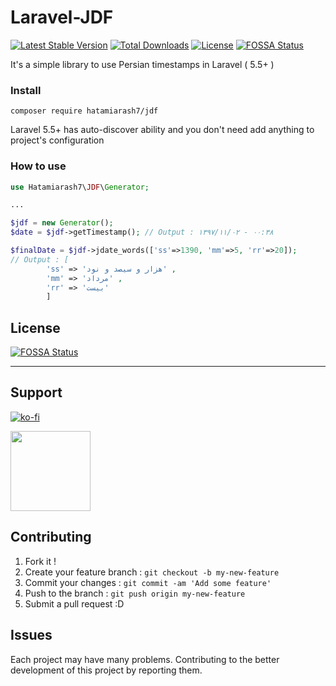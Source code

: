 # Laravel-JDF

[![Latest Stable Version](https://poser.pugx.org/hatamiarash7/jdf/v/stable)](https://packagist.org/packages/hatamiarash7/jdf) [![Total Downloads](https://poser.pugx.org/hatamiarash7/jdf/downloads)](https://packagist.org/packages/hatamiarash7/jdf) [![License](https://poser.pugx.org/hatamiarash7/jdf/license)](https://packagist.org/packages/hatamiarash7/jdf)
[![FOSSA Status](https://app.fossa.io/api/projects/git%2Bgithub.com%2Fhatamiarash7%2FLaravel-JDF.svg?type=shield)](https://app.fossa.io/projects/git%2Bgithub.com%2Fhatamiarash7%2FLaravel-JDF?ref=badge_shield)

It's a simple library to use Persian timestamps in Laravel ( 5.5+ )

### Install

`composer require hatamiarash7/jdf`

Laravel 5.5+ has auto-discover ability and you don't need add anything to project's configuration

### How to use

```php
use Hatamiarash7\JDF\Generator;

...

$jdf = new Generator();
$date = $jdf->getTimestamp(); // Output : ۱۳۹۷/۱۱/۰۲ - ۰۰:۳۸

$finalDate = $jdf->jdate_words(['ss'=>1390, 'mm'=>5, 'rr'=>20]);
// Output : [
		'ss' => 'هزار و سیصد و نود' ,
		'mm' => 'مرداد' ,
		'rr' => 'بیست'
	    ]
```

## License
[![FOSSA Status](https://app.fossa.io/api/projects/git%2Bgithub.com%2Fhatamiarash7%2FLaravel-JDF.svg?type=large)](https://app.fossa.io/projects/git%2Bgithub.com%2Fhatamiarash7%2FLaravel-JDF?ref=badge_large)

---

## Support

[![ko-fi](https://www.ko-fi.com/img/githubbutton_sm.svg)](https://ko-fi.com/D1D1WGU9)

<div><a href="https://payping.ir/@hatamiarash7"><img src="https://cdn.payping.ir/statics/Payping-logo/Trust/blue.svg" height="128" width="128"></a></div>

## Contributing

1. Fork it !
2. Create your feature branch : `git checkout -b my-new-feature`
3. Commit your changes : `git commit -am 'Add some feature'`
4. Push to the branch : `git push origin my-new-feature`
5. Submit a pull request :D

## Issues

Each project may have many problems. Contributing to the better development of this project by reporting them.
